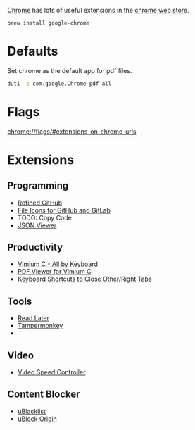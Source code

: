 [Chrome](https://www.google.com/chrome/) has lots of useful extensions in the [chrome web store](https://chrome.google.com/webstore/category/extensions).

```bash
brew install google-chrome
```

# Defaults

Set chrome as the default app for pdf files.

```bash
duti -s com.google.Chrome pdf all
```

# Flags

<chrome://flags/#extensions-on-chrome-urls>

# Extensions

## Programming

-   [Refined GitHub](https://chrome.google.com/webstore/detail/hlepfoohegkhhmjieoechaddaejaokhf)
-   [File Icons for GitHub and GitLab](https://chrome.google.com/webstore/detail/ficfmibkjjnpogdcfhfokmihanoldbfe)
-   TODO: Copy Code
-   [JSON Viewer](https://chrome.google.com/webstore/detail/code-copier/polidkhcaghmmijeemenkiloblpdfphp)

## Productivity

-   [Vimium C - All by Keyboard](https://chrome.google.com/webstore/detail/hfjbmagddngcpeloejdejnfgbamkjaeg)
-   [PDF Viewer for Vimium C](https://chrome.google.com/webstore/detail/nacjakoppgmdcpemlfnfegmlhipddanj)
-   [Keyboard Shortcuts to Close Other/Right Tabs](https://chrome.google.com/webstore/detail/dkoadhojigekhckndaehenfbhcgfeepl)

## Tools

-   [Read Later](https://chrome.google.com/webstore/detail/fbmfcfkokefgbmfcjahdmomlifclekib)
-   [Tampermonkey](https://chrome.google.com/webstore/detail/dhdgffkkebhmkfjojejmpbldmpobfkfo)
- 
## Video

-   [Video Speed Controller](https://chrome.google.com/webstore/detail/nffaoalbilbmmfgbnbgppjihopabppdk)

## Content Blocker

-   [uBlacklist](https://chrome.google.com/webstore/detail/pncfbmialoiaghdehhbnbhkkgmjanfhe)
-   [uBlock Origin](https://chrome.google.com/webstore/detail/cjpalhdlnbpafiamejdnhcphjbkeiagm)
